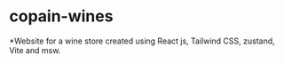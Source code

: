 # copain-wines
*Website for a wine store created using React js, Tailwind CSS, zustand, Vite and msw. 
